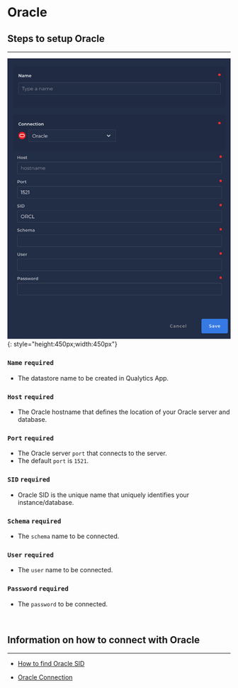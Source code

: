 # Oracle

## Steps to setup Oracle

---

![Screenshot](../assets/datastores/oracle/create-datastore.png){: style="height:450px;width:450px"}

### `Name` <spam id='required'>`required`</spam>

* The datastore name  to be created in Qualytics App.

### `Host` <spam id='required'>`required`</spam>

* The Oracle hostname that defines the location of your Oracle server and database.
### `Port` <spam id='required'>`required`</spam>

* The Oracle server `port` that connects to the server.
* The default `port` is `1521`.
### `SID` <spam id='required'>`required`</spam>

* Oracle SID is the unique name that uniquely identifies your instance/database.

### `Schema` <spam id='required'>`required`</spam>

* The `schema` name to be connected.

### `User` <spam id='required'>`required`</spam>

* The `user` name to be connected.
### `Password` <spam id='required'>`required`</spam>

* The `password` to be connected.

​
## Information on how to connect with Oracle

---

* [How to find Oracle SID](http://www.rebellionrider.com/how-to-find-out-the-sid-and-db-home-in-oracle-database/)

* [Oracle Connection](https://www.connectionstrings.com/oracle/)
